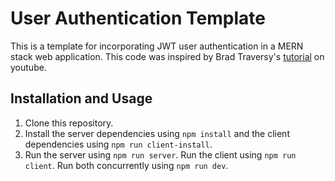 # User Authentication Template

This is a template for incorporating JWT user authentication in a MERN stack web application. This code was inspired by Brad Traversy's [tutorial](https://www.youtube.com/watch?v=USaB1adUHM0) on youtube. 

## Installation and Usage

1. Clone this repository. 
1. Install the server dependencies using `npm install` and the client dependencies using `npm run client-install`.
1. Run the server using `npm run server`. Run the client using `npm run client`. Run both concurrently using `npm run dev`.